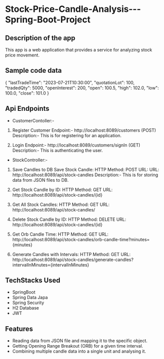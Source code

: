 
# Stock-Price-Candle-Analysis---Spring-Boot-Project
## Description of the app
This app is a web application that provides a service for analyzing stock price movement.

## Sample code data
   {
      "lastTradeTime": "2023-07-21T10:30:00",
      "quotationLot": 100,
      "tradedQty": 5000,
      "openInterest": 200,
      "open": 100.5,
      "high": 102.0,
      "low": 100.0,
      "close": 101.0
    }

## Api Endpoints

* CustomerContoller:-
1. Register Customer
   Endpoint:- http://localhost:8089/customers (POST)
   Description:- This is for registering for an application.

2. Login
   Endpoint:- http://localhost:8089/customers/signIn (GET)
   Description:- This is authenticating the user.
* StockController:-
1. Save Candles to DB
   Save Stock Candle:
   HTTP Method: POST
   URL: URL: http://localhost:8089/api/stock-candles
   Description:- This is for storing data from JSON files to DB.

2. Get Stock Candle by ID:
   HTTP Method: GET
   URL: http://localhost:8089/api/stock-candles/{id}

3. Get All Stock Candles:
   HTTP Method: GET
   URL: http://localhost:8089/api/stock-candles/

4. Delete Stock Candle by ID:
   HTTP Method: DELETE
   URL: http://localhost:8089/api/stock-candles/{id}

5. Get Orb Candle Time:
   HTTP Method: GET
   URL: http://localhost:8089/api/stock-candles/orb-candle-time?minutes={minutes}

8. Generate Candles with Intervals:
   HTTP Method: GET
   URL: http://localhost:8089/api/stock-candles/generate-candles?intervalInMinutes={intervalInMinutes}

## TechStacks Used 
* SpringBoot
* Spring Data Japa
* Spring Security
* H2 Database
* JWT

## Features 

* Reading data from JSON file and mapping it to the specific object.
* Getting Opening Range Breakout (ORB) for a given time interval.
* Combining multiple candle data into a single unit and analysing it.
